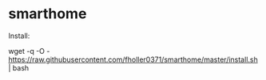 # smarthome

Install:

wget -q -O - https://raw.githubusercontent.com/fholler0371/smarthome/master/install.sh | bash
